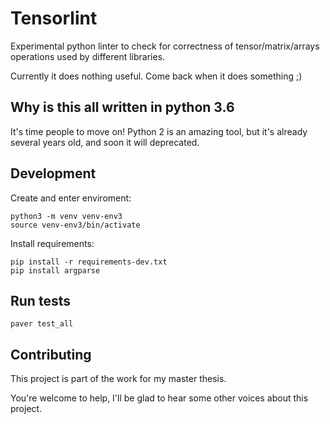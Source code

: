 Tensorlint
==========

Experimental python linter to check for correctness of tensor/matrix/arrays operations
used by different libraries.

Currently it does nothing useful. Come back when it does something ;)

Why is this all written in python 3.6
-------------------------------------

It's time people to move on! Python 2 is an amazing tool, but it's already several years
old, and soon it will deprecated.

Development
-----------

Create and enter enviroment:

    python3 -m venv venv-env3
    source venv-env3/bin/activate

Install requirements:

    pip install -r requirements-dev.txt
    pip install argparse

Run tests
---------

    paver test_all

Contributing
------------

This project is part of the work for my master thesis.

You're welcome to help, I'll be glad to hear some other voices about this project.
